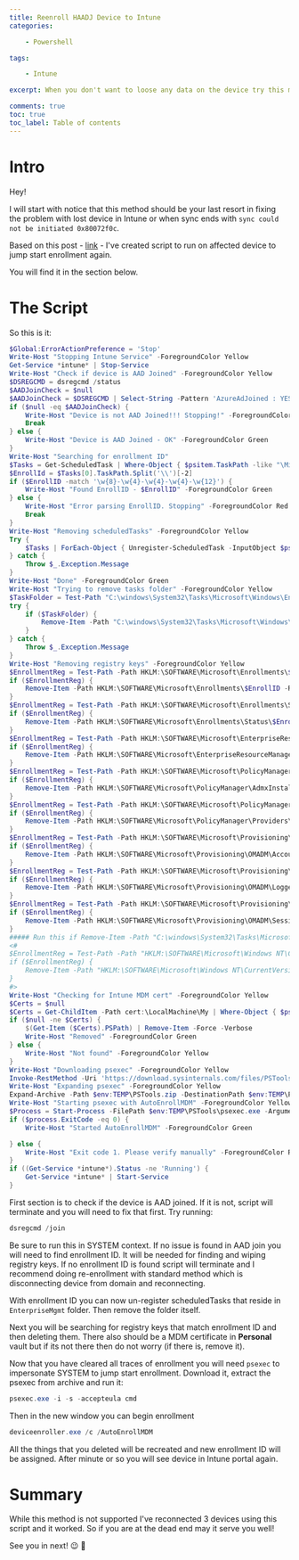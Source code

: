 ```yaml
---
title: Reenroll HAADJ Device to Intune
categories:

    - Powershell

tags:

    - Intune

excerpt: When you don't want to loose any data on the device try this method

comments: true
toc: true
toc_label: Table of contents
---
```


# Intro

Hey!

I will start with notice that this method should be your last resort in fixing the problem with lost device in Intune or when sync ends with `sync could not be initiated 0x80072f0c`.

Based on this post - [link](https://www.maximerastello.com/manually-re-enroll-a-co-managed-or-hybrid-azure-ad-join-windows-10-pc-to-microsoft-intune-without-loosing-current-configuration/) - I've created script to run on affected device to jump start enrollment again.

You will find it in the section below.
# The Script

So this is it:

``` powershell
$Global:ErrorActionPreference = 'Stop'
Write-Host "Stopping Intune Service" -ForegroundColor Yellow
Get-Service *intune* | Stop-Service
Write-Host "Check if device is AAD Joined" -ForegroundColor Yellow
$DSREGCMD = dsregcmd /status
$AADJoinCheck = $null
$AADJoinCheck = $DSREGCMD | Select-String -Pattern 'AzureAdJoined : YES'
if ($null -eq $AADJoinCheck) {
	Write-Host "Device is not AAD Joined!!! Stopping!" -ForegroundColor Red
	Break
} else {
	Write-Host "Device is AAD Joined - OK" -ForegroundColor Green
}
Write-Host "Searching for enrollment ID"
$Tasks = Get-ScheduledTask | Where-Object { $psitem.TaskPath -like "\Microsoft\Windows\EnterpriseMgmt\*" }
$EnrollId = $Tasks[0].TaskPath.Split('\\')[-2]
if ($EnrollID -match '\w{8}-\w{4}-\w{4}-\w{4}-\w{12}') {
	Write-Host "Found EnrollID - $EnrollID" -ForegroundColor Green
} else {
	Write-Host "Error parsing EnrollID. Stopping" -ForegroundColor Red
	Break
}
Write-Host "Removing scheduledTasks" -ForegroundColor Yellow
Try {
	$Tasks | ForEach-Object { Unregister-ScheduledTask -InputObject $psitem -Verbose -Confirm:$false }
} catch {
	Throw $_.Exception.Message
}
Write-Host "Done" -ForegroundColor Green
Write-Host "Trying to remove tasks folder" -ForegroundColor Yellow
$TaskFolder = Test-Path "C:\windows\System32\Tasks\Microsoft\Windows\EnterpriseMgmt\$EnrollID"
try {
	if ($TaskFolder) {
		Remove-Item -Path "C:\windows\System32\Tasks\Microsoft\Windows\EnterpriseMgmt\$EnrollID" -Force -Verbose 
	}
} catch {
	Throw $_.Exception.Message
}
Write-Host "Removing registry keys" -ForegroundColor Yellow
$EnrollmentReg = Test-Path -Path HKLM:\SOFTWARE\Microsoft\Enrollments\$EnrollID
if ($EnrollmentReg) {
	Remove-Item -Path HKLM:\SOFTWARE\Microsoft\Enrollments\$EnrollID -Recurse -Force -Verbose 
}
$EnrollmentReg = Test-Path -Path HKLM:\SOFTWARE\Microsoft\Enrollments\Status\$EnrollID
if ($EnrollmentReg) {
	Remove-Item -Path HKLM:\SOFTWARE\Microsoft\Enrollments\Status\$EnrollID -Recurse -Force -Verbose 
}
$EnrollmentReg = Test-Path -Path HKLM:\SOFTWARE\Microsoft\EnterpriseResourceManager\Tracked\$EnrollID
if ($EnrollmentReg) {
	Remove-Item -Path HKLM:\SOFTWARE\Microsoft\EnterpriseResourceManager\Tracked\$EnrollID -Recurse -Force -Verbose 
}
$EnrollmentReg = Test-Path -Path HKLM:\SOFTWARE\Microsoft\PolicyManager\AdmxInstalled\$EnrollID
if ($EnrollmentReg) {
	Remove-Item -Path HKLM:\SOFTWARE\Microsoft\PolicyManager\AdmxInstalled\$EnrollID -Recurse -Force -Verbose 
}
$EnrollmentReg = Test-Path -Path HKLM:\SOFTWARE\Microsoft\PolicyManager\Providers\$EnrollID
if ($EnrollmentReg) {
	Remove-Item -Path HKLM:\SOFTWARE\Microsoft\PolicyManager\Providers\$EnrollID -Recurse -Force -Verbose 
}
$EnrollmentReg = Test-Path -Path HKLM:\SOFTWARE\Microsoft\Provisioning\OMADM\Accounts\$EnrollID
if ($EnrollmentReg) {
	Remove-Item -Path HKLM:\SOFTWARE\Microsoft\Provisioning\OMADM\Accounts\$EnrollID -Recurse -Force -Verbose 
}
$EnrollmentReg = Test-Path -Path HKLM:\SOFTWARE\Microsoft\Provisioning\OMADM\Logger\$EnrollID
if ($EnrollmentReg) {
	Remove-Item -Path HKLM:\SOFTWARE\Microsoft\Provisioning\OMADM\Logger\$EnrollID -Recurse -Force -Verbose 
}
$EnrollmentReg = Test-Path -Path HKLM:\SOFTWARE\Microsoft\Provisioning\OMADM\Sessions\$EnrollID
if ($EnrollmentReg) {
	Remove-Item -Path HKLM:\SOFTWARE\Microsoft\Provisioning\OMADM\Sessions\$EnrollID -Recurse -Force -Verbose 
}
##### Run this if Remove-Item -Path "C:\windows\System32\Tasks\Microsoft\Windows\EnterpriseMgmt\$EnrollID" -Force -Verbose FAILED
<#
$EnrollmentReg = Test-Path -Path "HKLM:\SOFTWARE\Microsoft\Windows NT\CurrentVersion\Schedule\TaskCache\Tree\Microsoft\Windows\EnterpriseMgmt\$EnrollID"
if ($EnrollmentReg) {
	Remove-Item -Path "HKLM:\SOFTWARE\Microsoft\Windows NT\CurrentVersion\Schedule\TaskCache\Tree\Microsoft\Windows\EnterpriseMgmt\$EnrollID" -Recurse -Force -Verbose 
}
#>
Write-Host "Checking for Intune MDM cert" -ForegroundColor Yellow
$Certs = $null
$Certs = Get-ChildItem -Path cert:\LocalMachine\My | Where-Object { $psitem.issuer -like '*Intune*' }
if ($null -ne $Certs) {
	$(Get-Item ($Certs).PSPath) | Remove-Item -Force -Verbose 
	Write-Host "Removed" -ForegroundColor Green
} else {
	Write-Host "Not found" -ForegroundColor Yellow
}
Write-Host "Downloading psexec" -ForegroundColor Yellow
Invoke-RestMethod -Uri 'https://download.sysinternals.com/files/PSTools.zip' -OutFile $env:TEMP\PSTools.zip
Write-Host "Expanding psexec" -ForegroundColor Yellow
Expand-Archive -Path $env:TEMP\PSTools.zip -DestinationPath $env:TEMP\PSTools -Force
Write-Host "Starting psexec with AutoEnrollMDM" -ForegroundColor Yellow
$Process = Start-Process -FilePath $env:TEMP\PSTools\psexec.exe -ArgumentList "-i -s -accepteula cmd  /c `"deviceenroller.exe /c /AutoEnrollMDM`"" -Wait -NoNewWindow -PassThru
if ($process.ExitCode -eq 0) {
	Write-Host "Started AutoEnrollMDM" -ForegroundColor Green

} else {
	Write-Host "Exit code 1. Please verify manually" -ForegroundColor Red
}
if ((Get-Service *intune*).Status -ne 'Running') {
	Get-Service *intune* | Start-Service
}
```

First section is to check if the device is AAD joined. If it is not, script will terminate and you will need to fix that first.
Try running:

```powershell
dsregcmd /join
```

Be sure to run this in SYSTEM context.
If no issue is found in AAD join you will need to find enrollment ID.
It will be needed for finding and wiping registry keys.
If no enrollment ID is found script will terminate and I recommend doing re-enrollment with standard method which is disconnecting device from domain and reconnecting.

With enrollment ID you can now un-register scheduledTasks that reside in `EnterpriseMgmt` folder.
Then remove the folder itself.

Next you will be searching for registry keys that match enrollment ID and then deleting them.
There also should be a MDM certificate in **Personal** vault but if its not there then do not worry (if there is, remove it).

Now that you have cleared all traces of enrollment you will need `psexec` to impersonate SYSTEM to jump start enrollment.
Download it, extract the psexec from archive and run it:

```powershell
psexec.exe -i -s -accepteula cmd
```

Then in the new window you can begin enrollment

```powershell
deviceenroller.exe /c /AutoEnrollMDM
```

All the things that you deleted will be recreated and new enrollment ID will be assigned.
After minute or so you will see device in Intune portal again.

# Summary

While this method is not supported I've reconnected 3 devices using this script and it worked.
So if you are at the dead end may it serve you well!

See you in next! 😉 🧠
